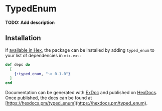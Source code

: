# TypedEnum

**TODO: Add description**

## Installation

If [available in Hex](https://hex.pm/docs/publish), the package can be installed
by adding `typed_enum` to your list of dependencies in `mix.exs`:

```elixir
def deps do
  [
    {:typed_enum, "~> 0.1.0"}
  ]
end
```

Documentation can be generated with [ExDoc](https://github.com/elixir-lang/ex_doc)
and published on [HexDocs](https://hexdocs.pm). Once published, the docs can
be found at [https://hexdocs.pm/typed_enum](https://hexdocs.pm/typed_enum).

